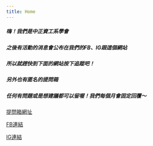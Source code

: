 ```yaml
---
title: Home
---
```



##### 嗨！我們是中正資工系學會
##### 之後有活動的消息會公布在我們的FB、IG跟這個網站
##### 所以就趕快到下面的網站按下追蹤吧！
##### 另外也有匿名的提問箱
##### 任何有問題或是想建議都可以留喔！我們每個月會固定回覆～


[提問箱網址](https://peing.net/zh-TW/ccucsie)


[FB連結](https://www.facebook.com/CCUCSIE)


[IG連結](https://www.instagram.com/ccucsie/)
